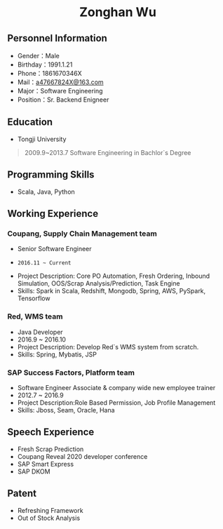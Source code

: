  <center>
     <h1>Zonghan Wu</h1>
 </center>

## Personnel Information 

* Gender：Male
* Birthday：1991.1.21  
* Phone：1861670346X 
* Mail：a47667824X@163.com    
* Major：Software Engineering 
* Position：Sr. Backend Enigneer

## Education
         
* Tongji University
> 2009.9~2013.7
> Software Engineering in Bachlor`s Degree

## Programming Skills

* Scala, Java, Python

## Working Experience

### Coupang, Supply Chain Management team
*   Senior Software Engineer
*     2016.11 ~ Current
*   Project Description: Core PO Automation, Fresh Ordering, Inbound Simulation, OOS/Scrap Analysis/Prediction, Task Engine
*   Skills: Spark in Scala, Redshift, Mongodb, Spring, AWS, PySpark, Tensorflow

### Red, WMS team 
*  Java Developer
*    2016.9 ~ 2016.10
*  Project Description: Develop Red`s WMS system from scratch.
*  Skills: Spring, Mybatis, JSP


### SAP Success Factors, Platform team 
*  Software Engineer Associate & company wide new employee trainer
*    2012.7 ~ 2016.9
*  Project Description:Role Based Permission, Job Profile Management
*  Skills: Jboss, Seam, Oracle, Hana

## Speech Experience
* Fresh Scrap Prediction
*  Coupang Reveal 2020 developer conference
* SAP Smart Express
*  SAP DKOM 

## Patent
* Refreshing Framework
* Out of Stock Analysis
